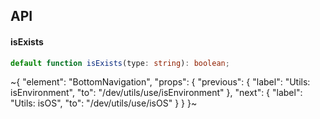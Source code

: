 

## API

#### isExists

```ts
default function isExists(type: string): boolean;
```


~{
  "element": "BottomNavigation",
  "props": {
    "previous": {
      "label": "Utils: isEnvironment",
      "to": "/dev/utils/use/isEnvironment"
    },
    "next": {
      "label": "Utils: isOS",
      "to": "/dev/utils/use/isOS"
    }
  }
}~
